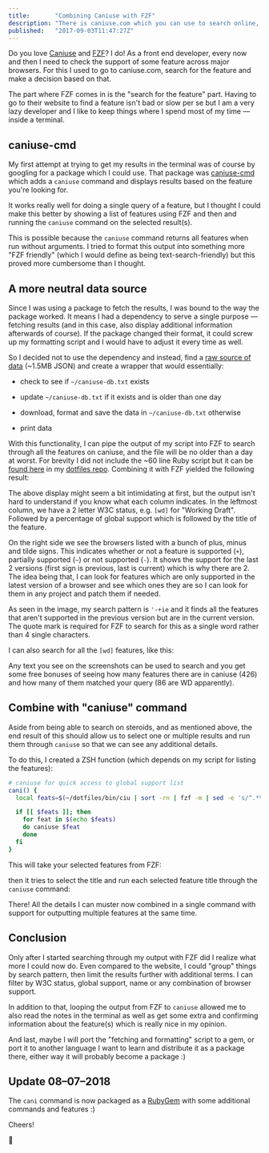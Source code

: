 ```yaml
---
title:       "Combining Caniuse with FZF"
description: "There is caniuse.com which you can use to search online, but what if you're a lazy dev like me that likes to keep his stuff in the terminal? Well, for this reason I wrote a small wrapper using some of my all time favorite tools: Ruby and FZF!"
published:   "2017-09-03T11:47:27Z"
---
```


Do you love [Caniuse](http://caniuse.com/ "Visit caniuse.com") and [FZF](https://github.com/junegunn/fzf "Visit junegunn/fzf on GitHub")? I do! As a front end developer,
every now and then I need to check the support of some feature across major browsers.
For this I used to go to caniuse.com, search for the feature and make a decision based on that.

The part where FZF comes in is the "search for the feature" part. Having to go to their website
to find a feature isn't bad or slow per se but I am a very lazy developer and I like to keep
things where I spend most of my time &mdash; inside a terminal.

## caniuse-cmd

My first attempt at trying to get my results in the terminal was of course by googling
for a package which I could use. That package was [caniuse-cmd](https://github.com/sgentle/caniuse-cmd "Visit sgentle/caniuse-cmd on GitHub")
which adds a `caniuse` command and displays results based on the feature you're looking for.

It works really well for doing a single query of a feature, but I thought I could make this
better by showing a list of features using FZF and then and running the `caniuse` command on the selected result(s).

This is possible because the `caniuse` command returns all features when run without arguments.
I tried to format this output into something more "FZF friendly"
(which I would define as being text-search-friendly) but this proved more cumbersome than I thought.

## A more neutral data source

Since I was using a package to fetch the results, I was bound to the way the package worked.
It means I had a dependency to serve a single purpose &mdash; fetching results (and in this case,
also display additional information afterwards of course). If the package changed their format,
it could screw up my formatting script and I would have to adjust it every time as well.

So I decided not to use the dependency and instead, find a [raw source of data](https://raw.githubusercontent.com/Fyrd/caniuse/master/data.json "View Fyrd/caniuse data.json")
(~1.5MB JSON) and create a wrapper that would essentially:

* check to see if `~/caniuse-db.txt` exists

* update `~/caniuse-db.txt` if it exists and is older than one day

* download, format and save the data in `~/caniuse-db.txt` otherwise

* print data

With this functionality, I can pipe the output of my script into FZF to search through all the features on caniuse,
and the file will be no older than a day at worst. For brevity I did not include the ~60 line
Ruby script but it can be [found here](https://github.com/SidOfc/dotfiles/blob/653c0331b3bd8a3b6fb5fbff0531f038e7eb5b12/bin/ciu "View ciu shell script") in my [dotfiles repo](https://github.com/SidOfc/dotfiles "Visit SidOfc/dotfiles on GitHub").
Combining it with FZF yielded the following result:

<Media
    src="/media/posts/caniuse-fzf-ie-last-version-features.png"
    alt="Caniuse fzf: IE features supported since last version"
    width="900"
    height="348"
/>

The above display might seem a bit intimidating at first, but the output isn't hard to understand
if you know what each column indicates. In the leftmost column, we have a 2 letter W3C status, e.g.
`[wd]` for "Working Draft". Followed by a percentage of global support which is followed by the title of the feature.

On the right side we see the browsers listed with a bunch of plus, minus and tilde signs.
This indicates whether or not a feature is supported (`+`), partially supported (`~`) or not supported (`-`).
It shows the support for the last 2 versions (first sign is previous, last is current) which is why there are 2.
The idea being that, I can look for features which are only supported in the latest version of a
browser and see which ones they are so I can look for them in any project and patch them if needed.

As seen in the image, my search pattern is `'-+ie` and it finds all the features that aren't supported
in the previous version but are in the current version. The quote mark is required for FZF
to search for this as a single word rather than 4 single characters.

I can also search for all the `[wd]` features, like this:

<Media
    src="/media/posts/caniuse-search-wd-feature.png"
    alt="Searching for working draft CSS features"
    width="900"
    height="140"
/>

Any text you see on the screenshots can be used to search and you get some free bonuses of seeing how many
features there are in caniuse (426) and how many of them matched your query (86 are WD apparently).

## Combine with "caniuse" command

Aside from being able to search on steroids, and as mentioned above, the end result of this should allow
us to select one or multiple results and run them through `caniuse` so that we can see any additional details.

To do this, I created a ZSH function (which depends on my script for listing the features):

```bash
# caniuse for quick access to global support list
cani() {
  local feats=$(~/dotfiles/bin/ciu | sort -rn | fzf -m | sed -e 's/^.*%\ *//g' | sed -e 's/   .*//g')

  if [[ $feats ]]; then
    for feat in $(echo $feats)
    do caniuse $feat
    done
  fi
}
```

This will take your selected features from FZF:

<Media
    src="/media/posts/caniuse-select-multiple-features.png"
    alt="Selecting multiple feature entries"
    width="900"
    height="279"
/>

then it tries to select the title and run each selected feature title through the `caniuse` command:

<Media
    src="/media/posts/caniuse-cmd-output.png"
    alt="Output entry results using caniuse-cmd package"
    width="900"
    height="666"
/>

There! All the details I can muster now combined in a single command with support for outputting multiple features at the same time.

## Conclusion

Only after I started searching through my output with FZF did I realize what more I could now do.
Even compared to the website, I could "group" things by search pattern, then limit the results
further with additional terms. I can filter by W3C status, global support,
name or any combination of browser support.

In addition to that, looping the output from FZF to `caniuse` allowed me to also read the
notes in the terminal as well as get some extra and confirming information about the
feature(s) which is really nice in my opinion.

And last, maybe I will port the "fetching and formatting" script to a gem,
or port it to another language I want to learn and distribute it as a package there,
either way it will probably become a package :)

## Update 08–07–2018

The `cani` command is now packaged as a [RubyGem](https://github.com/SidOfc/cani "Visit SidOfc/cani on GitHub") with some additional commands and features :)

Cheers!

:wave:
